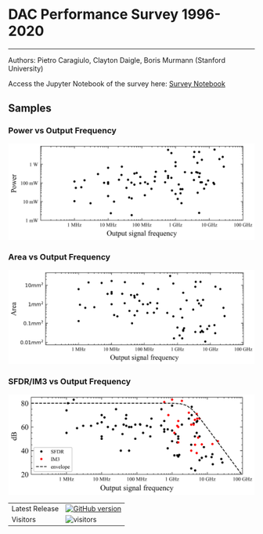 # DAC Performance Survey 1996-2020
----
Authors: Pietro Caragiulo, Clayton Daigle, Boris Murmann (Stanford University)
<!--  
For use in publications and presentations please cite this data collection as follows:
P. Caragiulo, "DAC Performance Survey 1996-2020," [Online]. Available: https://github.com/pietro-caragiulo/survey-DAC.
-->

Access the Jupyter Notebook of the survey here: <a href="https://github.com/pietro-caragiulo/survey-DAC/blob/master/notebook/survey.ipynb">Survey Notebook</a>

## Samples
### Power vs Output Frequency
![Power comparison](https://github.com/pietro-caragiulo/survey-DAC/blob/master/assets/sample/survey-power.png)
### Area vs Output Frequency
![Area comparison](https://github.com/pietro-caragiulo/survey-DAC/blob/master/assets/sample/survey-area.png)
### SFDR/IM3 vs Output Frequency
![SFDR/IM3 comparison](https://github.com/pietro-caragiulo/survey-DAC/blob/master/assets/sample/survey-sfdr-im3.png)

<table>
<tr>
  <td>Latest Release</td>
  <td>
<a href="https://badge.fury.io/gh/pietro-caragiulo%2Fsurvey-DAC"><img src="https://badge.fury.io/gh/pietro-caragiulo%2Fsurvey-DAC.svg" alt="GitHub version" height="18"></a>
  </td>
</tr>
  
<tr> 
  <td>Visitors</td>
  <td>
    <img src="https://visitor-badge.glitch.me/badge?page_id=pietro-caragiulo.survey-DAC" alt="visitors"/>
  </td>  
</tr>



